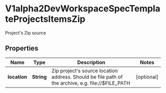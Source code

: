 

# V1alpha2DevWorkspaceSpecTemplateProjectsItemsZip

Project's Zip source
## Properties

Name | Type | Description | Notes
------------ | ------------- | ------------- | -------------
**location** | **String** | Zip project&#39;s source location address. Should be file path of the archive, e.g. file://$FILE_PATH |  [optional]



